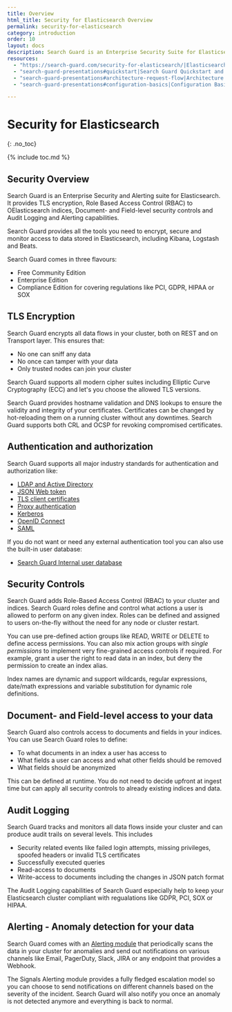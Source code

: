 ```yaml
---
title: Overview
html_title: Security for Elasticsearch Overview
permalink: security-for-elasticsearch
category: introduction
order: 10
layout: docs
description: Search Guard is an Enterprise Security Suite for Elasticsearch that encrypts and protects your data in the entire Elastic Stack, including Kibana, Logstash and Beats.
resources:
  - "https://search-guard.com/security-for-elasticsearch/|Elasticsearch security overview (website)"
  - "search-guard-presentations#quickstart|Search Guard Quickstart and First Steps (presentation)"
  - "search-guard-presentations#architecture-request-flow|Architecture and Request Flow (presentation)"
  - "search-guard-presentations#configuration-basics|Configuration Basics (presentation)"

---
```


<!---
Copyright 2020 floragunn GmbH
-->

# Security for Elasticsearch
{: .no_toc}

{% include toc.md %}

## Security Overview 

Search Guard is an Enterprise Security and Alerting suite for Elasticsearch. It provides TLS encryption, Role Based
Access Control (RBAC) to OElasticsearch indices, Document- and Field-level security controls and Audit Logging and Alerting capabilities.

Search Guard provides all the tools you need to encrypt, secure and monitor access to data stored in Elasticsearch, including Kibana, Logstash and Beats.

Search Guard comes in three flavours:

* Free Community Edition
* Enterprise Edition
* Compliance Edition for covering regulations like PCI, GDPR, HIPAA or SOX

## TLS Encryption 

Search Guard encrypts all data flows in your cluster, both on REST and on Transport layer. This ensures that:

* No one can sniff any data
* No once can tamper with your data
* Only trusted nodes can join your cluster

Search Guard supports all modern cipher suites including Elliptic Curve Cryptography (ECC) and let's you choose the allowed TLS versions.

Search Guard provides hostname validation and DNS lookups to ensure the validity and integrity of your certificates. Certificates can be
 changed by hot-reloading them on a running cluster without any downtimes. Search Guard supports both CRL and OCSP for revoking compromised certificates.

## Authentication and authorization
  
Search Guard supports all major industry standards for authentication and authorization like:
  
* [LDAP and Active Directory](../_docs_auth_auth/auth_auth_ldap.md)
* [JSON Web token](../_docs_auth_auth/auth_auth_jwt.md)
* [TLS client certificates](../_docs_auth_auth/auth_auth_clientcert.md)
* [Proxy authentication](../_docs_auth_auth/auth_auth_proxy2.md)
* [Kerberos](../_docs_auth_auth/auth_auth_kerberos.md)
* [OpenID Connect](../_docs_auth_auth/auth_auth_openid.md)
* [SAML](../_docs_auth_auth/auth_auth_saml.md)
  
If you do not want or need any external authentication tool you can also use the built-in user database:
   
* [Search Guard Internal user database](../_docs_roles_permissions/configuration_internalusers.md)
 
## Security Controls
 
Search Guard adds Role-Based Access Control (RBAC) to your cluster and indices. Search Guard roles define and
control what actions a user is allowed to perform on any given index. Roles can be defined and assigned to users on-the-fly 
without the need for any node or cluster restart.
 
You can use pre-defined action groups like READ, WRITE or DELETE to define access permissions. You can also mix action groups
with *single permissions* to implement very fine-grained access controls if required. For example, grant a user the right to read data
in an index, but deny the permission to create an index alias.
 
Index names are dynamic and support wildcards, regular expressions, date/math expressions and variable substitution for dynamic role definitions.
 
## Document- and Field-level access to your data

Search Guard also controls access to documents and fields in your indices. You can use Search Guard roles to define:

* To what documents in an index a user has access to
* What fields a user can access and what other fields should be removed
* What fields should be anonymized
  
This can be defined at runtime. You do not need to decide upfront at ingest time but can apply all security controls to already existing indices and data.   
  
## Audit Logging
  
Search Guard tracks and monitors all data flows inside your cluster and can produce audit trails on
several levels. This includes

* Security related events like failed login attempts, missing privileges, spoofed headers or invalid TLS certificates
* Successfully executed queries
* Read-access to documents
* Write-access to documents including the changes in JSON patch format

The Audit Logging capabilities of Search Guard especially help to keep your Elasticsearch cluster compliant with regualations like GDPR, PCI, SOX or HIPAA.

## Alerting - Anomaly detection for your data

Search Guard comes with an [Alerting module](elasticsearch-alerting-getting-started) that periodically scans the data in your cluster for anomalies and send out
notifications on various channels like Email, PagerDuty, Slack, JIRA or any endpoint that provides a Webhook.

The Signals Alerting module provides a fully fledged escalation model so you can choose to send notifications on different channels based on
the severity of the incident. Search Guard will also notify you once an anomaly is not detected anymore and everything is back to normal.

